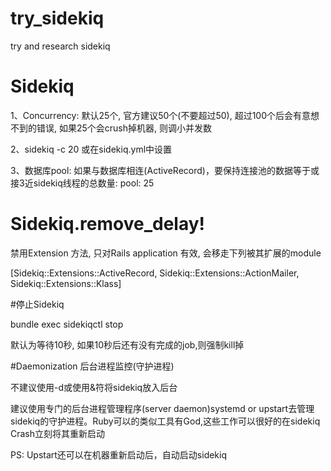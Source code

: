 # try_sidekiq
try and research sidekiq

# Sidekiq
1、Concurrency: 默认25个, 官方建议50个(不要超过50), 超过100个后会有意想不到的错误, 如果25个会crush掉机器, 则调小并发数

2、sidekiq -c 20 或在sidekiq.yml中设置

3、数据库pool: 如果与数据库相连(ActiveRecord)，要保持连接池的数据等于或接3近sidekiq线程的总数量:  pool: 25

# Sidekiq.remove_delay! 
禁用Extension 方法,  只对Rails application 有效, 会移走下列被其扩展的module

[Sidekiq::Extensions::ActiveRecord, Sidekiq::Extensions::ActionMailer, Sidekiq::Extensions::Klass]

#停止Sidekiq

bundle exec sidekiqctl stop

默认为等待10秒, 如果10秒后还有没有完成的job,则强制kill掉

#Daemonization
后台进程监控(守护进程)

不建议使用-d或使用&符将sidekiq放入后台

建议使用专门的后台进程管理程序(server daemon)systemd or upstart去管理sidekiq的守护进程。Ruby可以的类似工具有God,这些工作可以很好的在sidekiq Crash立刻将其重新启动

PS: Upstart还可以在机器重新启动后，自动启动sidekiq